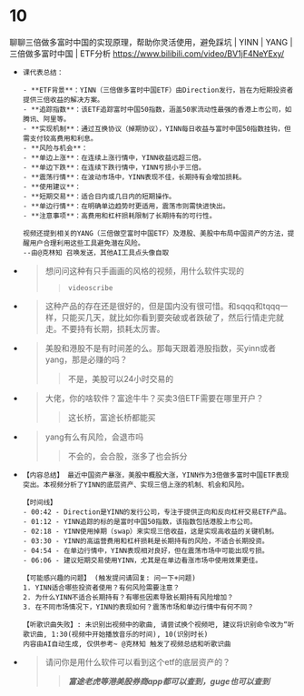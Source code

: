 
# 10

聊聊三倍做多富时中国的实现原理，帮助你灵活使用，避免踩坑 | YINN | YANG | 三倍做多富时中国 | ETF分析 https://www.bilibili.com/video/BV1jF4NeYExy/
- > 
  ```console
  课代表总结：

  - **ETF背景**：YINN（三倍做多富时中国ETF）由Direction发行，旨在为短期投资者提供三倍收益的解决方案。
  - **追踪指数**：该ETF追踪富时中国50指数，涵盖50家流动性最强的香港上市公司，如腾讯、阿里等。
  - **实现机制**：通过互换协议（掉期协议），YINN每日收益与富时中国50指数挂钩，但需支付较高费用和利息。
  - **风险与机会**：
  - **单边上涨**：在连续上涨行情中，YINN收益远超三倍。
  - **单边下跌**：在连续下跌行情中，YINN亏损小于三倍。
  - **震荡行情**：在波动市场中，YINN表现不佳，长期持有会增加损耗。
  - **使用建议**：
  - **短期交易**：适合日内或几日内的短期操作。
  - **单边行情**：在明确单边趋势时更适用，震荡市则需快进快出。
  - **注意事项**：高费用和杠杆损耗限制了长期持有的可行性。

  视频还提到相关的YANG（三倍做空富时中国ETF）及港股、美股中布局中国资产的方法，提醒用户合理利用这些工具避免潜在风险。
  --由@克林知 召唤发送，其他AI工具点头像自取
  ```
- > 想问问这种有只手画画的风格的视频，用什么软件实现的
  >> `videoscribe`
- > 这种产品的存在还是很好的，但是国内没有很可惜。和sqqq和tqqq一样，只能买几天，就比如你看到要突破或者跌破了，然后行情走完就走。不要持有长期，损耗太厉害。
- > 美股和港股不是有时间差的么。那每天跟着港股指数，买yinn或者yang，那是必赚的吗？
  >> 不是，美股可以24小时交易的
- > 大佬，你的啥软件？富途牛牛？买卖3倍ETF需要在哪里开户？
  >> 这长桥，富途长桥都能买
- > yang有么有风险，会退市吗
  >> 不会的，会合股，涨多了也会拆分
- > 
  ```console
  【内容总结】 最近中国资产暴涨，美股中概股大涨，YINN作为3倍做多富时中国ETF表现突出。本视频分析了YINN的底层资产、实现三倍上涨的机制、机会和风险。

  【时间线】
  - 00:42 - Direction是YINN的发行公司，专注于提供正向和反向杠杆交易ETF产品。
  - 01:12 - YINN追踪的标的是富时中国50指数，该指数包括港股上市公司。
  - 02:18 - YINN使用掉期（swap）来实现三倍收益，这是实现高收益的关键机制。
  - 03:30 - YINN的高运营费用和杠杆损耗是长期持有的风险，不适合长期投资。
  - 04:54 - 在单边行情中，YINN表现相对良好，但在震荡市场中可能出现亏损。
  - 06:06 - 建议短期交易使用YINN，尤其是在单边看涨市场中使用效果更佳。

  【可能感兴趣的问题】 (触发提问请回复: 问一下+问题)
  1. YINN适合哪些投资者使用？有何风险需要注意？
  2. 为什么YINN不适合长期持有？有哪些因素导致长期持有风险增加？
  3. 在不同市场情况下，YINN的表现如何？震荡市场和单边行情中有何不同？

  【听歌识曲失败】: 未识别出视频中的歌曲, 请尝试换个视频吧, 建议将识别命令改为“听歌识曲, 1:30(视频中开始播放音乐的时间), 10(识别时长)
  内容由AI自动生成, 仅供参考~ @克林知 触发了视频总结和听歌识曲
  ```
- > 请问你是用什么软件可以看到这个etf的底层资产的？
  >> ***富途老虎等港美股券商app都可以查到，guge也可以查到***
